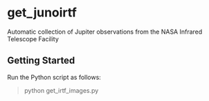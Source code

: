 # get_junoirtf
Automatic collection of Jupiter observations from the NASA Infrared Telescope Facility

## Getting Started

Run the Python script as follows:

> python get_irtf_images.py
